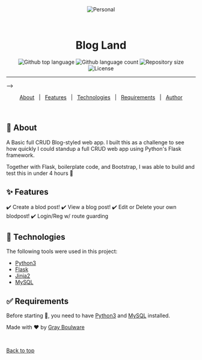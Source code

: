 <div align="center" id="top"> 
  <img src="./.github/app.gif" alt="Personal" />

  &#xa0;

  <!-- <a href="https://personal.netlify.app">Demo</a> -->
</div>

<h1 align="center">Blog Land</h1>

<p align="center">
  <img alt="Github top language" src="https://img.shields.io/github/languages/top/MGBoulware88/personal?color=56BEB8">

  <img alt="Github language count" src="https://img.shields.io/github/languages/count/MGBoulware88/personal?color=56BEB8">

  <img alt="Repository size" src="https://img.shields.io/github/repo-size/MGBoulware88/personal?color=56BEB8">

  <img alt="License" src="https://img.shields.io/github/license/MGBoulware88/personal?color=56BEB8">

  <!-- <img alt="Github issues" src="https://img.shields.io/github/issues/MGBoulware88/personal?color=56BEB8" /> -->

  <!-- <img alt="Github forks" src="https://img.shields.io/github/forks/MGBoulware88/personal?color=56BEB8" /> -->

  <!-- <img alt="Github stars" src="https://img.shields.io/github/stars/MGBoulware88/personal?color=56BEB8" /> -->
</p>

<!-- Status -->

<hr> -->

<p align="center">
  <a href="#dart-about">About</a> &#xa0; | &#xa0; 
  <a href="#sparkles-features">Features</a> &#xa0; | &#xa0;
  <a href="#rocket-technologies">Technologies</a> &#xa0; | &#xa0;
  <a href="#white_check_mark-requirements">Requirements</a> &#xa0; | &#xa0;
  <a href="https://github.com/MGBoulware88" target="_blank">Author</a>
</p>

<br>

## :dart: About ##

A Basic full CRUD Blog-styled web app. I built this as a challenge to see how quickly I could standup a full CRUD web app using Python's Flask framework.

Together with Flask, boilerplate code, and Bootstrap, I was able to build and test this in under 4 hours 🤠

## :sparkles: Features ##

:heavy_check_mark: Create a blod post!
:heavy_check_mark: View a blog post!
:heavy_check_mark: Edit or Delete your own blodpost!
:heavy_check_mark: Login/Reg w/ route guarding

## :rocket: Technologies ##

The following tools were used in this project:

- [Python3](https://docs.python.org/3/)
- [Flask](https://flask.palletsprojects.com/en/2.3.x/)
- [Jinja2](https://jinja.palletsprojects.com/en/3.1.x/)
- [MySQL](https://dev.mysql.com/doc/)

## :white_check_mark: Requirements ##

Before starting :checkered_flag:, you need to have [Python3](https://docs.python.org/3/) and [MySQL](https://dev.mysql.com/doc/) installed.

Made with :heart: by <a href="https://github.com/MGBoulware88" target="_blank">Gray Boulware</a>

&#xa0;

<a href="#top">Back to top</a>
